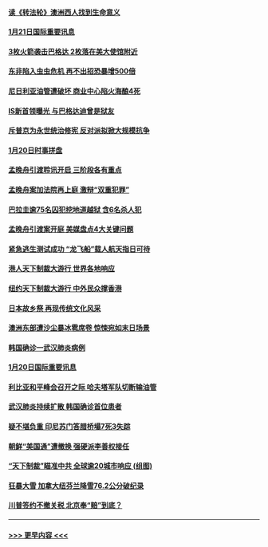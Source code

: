 #### [读《转法轮》澳洲西人找到生命意义](../pages/prog202/a102757465.md?t=01212255) 
#### [1月21日国际重要讯息](../pages/prog202/a102757450.md?t=01212255) 
#### [3枚火箭袭击巴格达 2枚落在美大使馆附近](../pages/prog202/a102757310.md?t=01212255) 
#### [东非陷入虫虫危机 再不出招恐暴增500倍](../pages/prog202/a102757295.md?t=01212255) 
#### [尼日利亚油管遭破坏 商业中心陷火海酿4死](../pages/prog202/a102757272.md?t=01212255) 
#### [IS新首领曝光 与巴格达迪曾是狱友](../pages/prog202/a102757122.md?t=01212255) 
#### [斥普京为永世统治修宪 反对派拟掀大规模抗争](../pages/prog202/a102757022.md?t=01212255) 
#### [1月20日时事拼盘](../pages/prog202/a102757036.md?t=01212255) 
#### [孟晚舟引渡聆讯开启 三阶段各有重点](../pages/prog202/a102757006.md?t=01212255) 
#### [孟晚舟案加法院再上庭 激辩“双重犯罪”](../pages/prog202/a102756996.md?t=01212255) 
#### [巴拉圭逾75名囚犯挖地道越狱 含6名杀人犯](../pages/prog202/a102756968.md?t=01212255) 
#### [孟晚舟引渡案开庭 美媒盘点4大关键问题](../pages/prog202/a102756917.md?t=01212255) 
#### [紧急逃生测试成功 “龙飞船”载人航天指日可待](../pages/prog202/a102756957.md?t=01212255) 
#### [港人天下制裁大游行 世界各地响应](../pages/prog202/a102756878.md?t=01212255) 
#### [纽约天下制裁大游行 中外民众撑香港](../pages/prog202/a102756875.md?t=01212255) 
#### [日本故乡祭 再现传统文化风采](../pages/prog202/a102756778.md?t=01212255) 
#### [澳洲东部遭沙尘暴冰雹席卷 惊悚宛如末日场景](../pages/prog202/a102756630.md?t=01212255) 
#### [韩国确诊一武汉肺炎病例](../pages/prog202/a102756696.md?t=01212255) 
#### [1月20日国际重要讯息](../pages/prog202/a102756640.md?t=01212255) 
#### [利比亚和平峰会召开之际 哈夫塔军队切断输油管](../pages/prog202/a102756580.md?t=01212255) 
#### [武汉肺炎持续扩散 韩国确诊首位患者](../pages/prog202/a102756566.md?t=01212255) 
#### [疑不堪负重 印尼苏门答腊桥塌7死3失踪](../pages/prog202/a102756559.md?t=01212255) 
#### [朝鲜“美国通”遭撤换 强硬派李善权接任](../pages/prog202/a102756380.md?t=01212255) 
#### [“天下制裁”瞄准中共 全球逾20城市响应 (组图)](../pages/prog202/a102756496.md?t=01212255) 
#### [狂暴大雪 加拿大纽芬兰降雪76.2公分破纪录](../pages/prog202/a102756447.md?t=01212255) 
#### [川普签约不撤关税 北京奉“赔”到底？](../pages/prog202/a102756354.md?t=01212255) 

----
#### [ >>> 更早内容 <<< ](../indexes/prog202-earlier.md)
